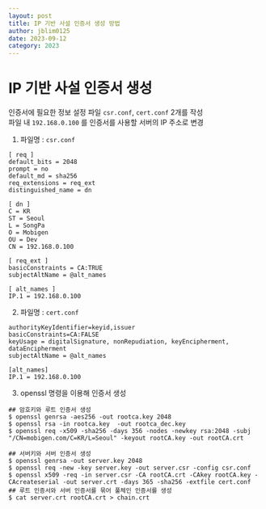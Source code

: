 ```yaml
---
layout: post
title: IP 기반 사설 인증서 생성 방법
author: jblim0125
date: 2023-09-12
category: 2023
---
```


# IP 기반 사설 인증서 생성   
인증서에 필요한 정보 설정 파일 `csr.conf`, `cert.conf` 2개를 작성  
파일 내 `192.168.0.100` 를 인증서를 사용할 서버의 IP 주소로 변경  

1. 파일명 : `csr.conf`  
```
[ req ]
default_bits = 2048
prompt = no
default_md = sha256
req_extensions = req_ext
distinguished_name = dn

[ dn ]
C = KR
ST = Seoul
L = SongPa
O = Mobigen
OU = Dev
CN = 192.168.0.100

[ req_ext ]
basicConstraints = CA:TRUE
subjectAltName = @alt_names

[ alt_names ]
IP.1 = 192.168.0.100
```

2. 파일명 : `cert.conf`  
```
authorityKeyIdentifier=keyid,issuer
basicConstraints=CA:FALSE
keyUsage = digitalSignature, nonRepudiation, keyEncipherment, dataEncipherment
subjectAltName = @alt_names

[alt_names]
IP.1 = 192.168.0.100
```

3. openssl 명령을 이용해 인증서 생성  
```shell
## 암호키와 루트 인증서 생성 
$ openssl genrsa -aes256 -out rootca.key 2048
$ openssl rsa -in rootca.key  -out rootca_dec.key
$ openssl req -x509 -sha256 -days 356 -nodes -newkey rsa:2048 -subj "/CN=mobigen.com/C=KR/L=Seoul" -keyout rootCA.key -out rootCA.crt 

## 서버키와 서버 인증서 생성  
$ openssl genrsa -out server.key 2048
$ openssl req -new -key server.key -out server.csr -config csr.conf
$ openssl x509 -req -in server.csr -CA rootCA.crt -CAkey rootCA.key -CAcreateserial -out server.crt -days 365 -sha256 -extfile cert.conf
## 루트 인증서와 서버 인증서를 묶어 풀체인 인증서를 생성  
$ cat server.crt rootCA.crt > chain.crt
```
